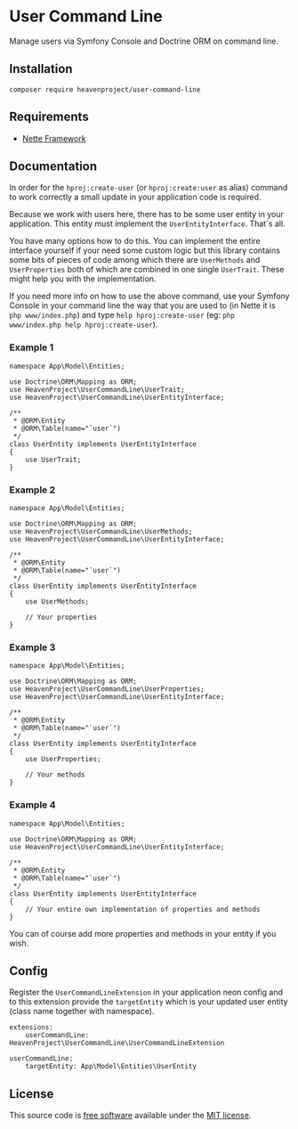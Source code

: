 # User Command Line

Manage users via Symfony Console and Doctrine ORM on command line.

## Installation

`composer require heavenproject/user-command-line`

## Requirements

- [Nette Framework](https://github.com/nette/nette)

## Documentation

In order for the `hproj:create-user` (or `hproj:create:user` as alias) command to work correctly
a small update in your application code is required.

Because we work with users here, there has to be some user entity in your application. This entity
must implement the `UserEntityInterface`. That´s all.

You have many options how to do this. You can implement the entire interface yourself if your need some custom logic
but this library contains some bits of pieces of code among which there are `UserMethods` and `UserProperties`
both of which are combined in one single `UserTrait`. These might help you with the implementation.

If you need more info on how to use the above command, use your Symfony Console
in your command line the way that you are used to (in Nette it is `php www/index.php`)
and type `help hproj:create-user` (eg: `php www/index.php help hproj:create-user`).

### Example 1

```
namespace App\Model\Entities;

use Doctrine\ORM\Mapping as ORM;
use HeavenProject\UserCommandLine\UserTrait;
use HeavenProject\UserCommandLine\UserEntityInterface;

/**
 * @ORM\Entity
 * @ORM\Table(name="`user`")
 */
class UserEntity implements UserEntityInterface
{
    use UserTrait;
}
```

### Example 2

```
namespace App\Model\Entities;

use Doctrine\ORM\Mapping as ORM;
use HeavenProject\UserCommandLine\UserMethods;
use HeavenProject\UserCommandLine\UserEntityInterface;

/**
 * @ORM\Entity
 * @ORM\Table(name="`user`")
 */
class UserEntity implements UserEntityInterface
{
    use UserMethods;

    // Your properties
}
```

### Example 3

```
namespace App\Model\Entities;

use Doctrine\ORM\Mapping as ORM;
use HeavenProject\UserCommandLine\UserProperties;
use HeavenProject\UserCommandLine\UserEntityInterface;

/**
 * @ORM\Entity
 * @ORM\Table(name="`user`")
 */
class UserEntity implements UserEntityInterface
{
    use UserProperties;

    // Your methods
}
```

### Example 4

```
namespace App\Model\Entities;

use Doctrine\ORM\Mapping as ORM;
use HeavenProject\UserCommandLine\UserEntityInterface;

/**
 * @ORM\Entity
 * @ORM\Table(name="`user`")
 */
class UserEntity implements UserEntityInterface
{
    // Your entire own implementation of properties and methods
}
```

You can of course add more properties and methods in your entity if you wish.

## Config

Register the `UserCommandLineExtension` in your application neon config
and to this extension provide the `targetEntity` which is your updated user entity (class name together with namespace).

```
extensions:
    userCommandLine: HeavenProject\UserCommandLine\UserCommandLineExtension

userCommandLine:
    targetEntity: App\Model\Entities\UserEntity
```

## License

This source code is [free software](http://www.gnu.org/philosophy/free-sw.html)
available under the [MIT license](license.md).
